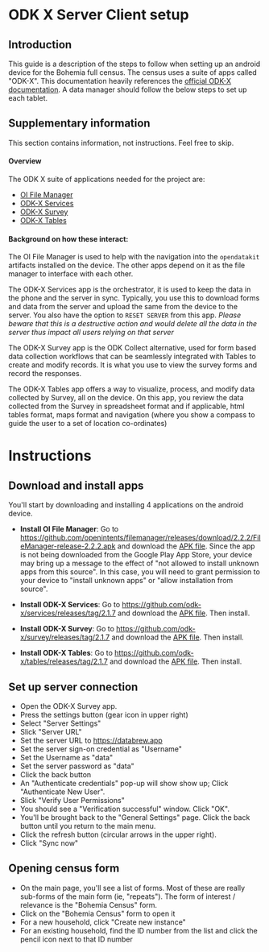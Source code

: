 # ODK X Server Client setup

## Introduction

This guide is a description of the steps to follow when setting up an android device for the Bohemia full census. The census uses a suite of apps called "ODK-X". This documentation heavily references the [official ODK-X documentation](https://docs.odk-x.org/). A data manager should follow the below steps to set up each tablet.


## Supplementary information  

This section contains information, not instructions. Feel free to skip.

#### Overview

The ODK X suite of applications needed for the project are:

- [OI File Manager](https://github.com/openintents/filemanager/releases)
- [ODK-X Services](https://github.com/odk-x/services/releases/latest)
- [ODK-X Survey](https://github.com/odk-x/survey/releases/latest)
- [ODK-X Tables](https://github.com/odk-x/tables/releases/latest)


#### Background on how these interact:

The OI File Manager is used to help with the navigation into the `opendatakit` artifacts installed on the device. The other apps depend on it as the file manager to interface with each other.

The ODK-X Services app is the orchestrator, it is used to keep the data in the phone and the server in sync. Typically, you use this to download forms and data from the server and upload the same from the device to the server. You also have the option to `RESET SERVER` from this app. _Please beware that this is a destructive action and would delete all the data in the server thus impact all users relying on that server_

The ODK-X Survey app is the ODK Collect alternative, used for form based data collection workflows that can be seamlessly integrated with Tables to create and modify records. It is what you use to view the survey forms and record the responses.

The ODK-X Tables app offers a way to visualize, process, and modify data collected by Survey, all on the device. On this app, you review the data collected from the Survey in spreadsheet format and if applicable, html tables format, maps format and navigation (where you show a compass to guide the user to a set of location co-ordinates)

# Instructions

## Download and install apps

You'll start by downloading and installing 4 applications on the android device.

- **Install OI File Manager**: Go to https://github.com/openintents/filemanager/releases/download/2.2.2/FileManager-release-2.2.2.apk and download the [APK file](https://github.com/openintents/filemanager/releases/download/2.2.2/FileManager-release-2.2.2.apk). Since the app is not being downloaded from the Google Play App Store, your device may bring up a message to the effect of "not allowed to install unknown apps from this source". In this case, you will need to grant permission to your device to "install unknown apps" or "allow installation from source".  

- **Install ODK-X Services**: Go to https://github.com/odk-x/services/releases/tag/2.1.7 and download the [APK file](https://github.com/odk-x/services/releases/download/2.1.7/ODK-X_Services_v2.1.7.apk). Then install.

- **Install ODK-X Survey**: Go to https://github.com/odk-x/survey/releases/tag/2.1.7 and download the [APK file](https://github.com/odk-x/survey/releases/download/2.1.7/ODK-X_Survey_v2.1.7.apk). Then install.

- **Install ODK-X Tables**: Go to https://github.com/odk-x/tables/releases/tag/2.1.7 and download the [APK file](https://github.com/odk-x/tables/releases/download/2.1.7/ODK-X_Tables_v2.1.7.apk). Then install.

## Set up server connection

- Open the ODK-X Survey app.  
- Press the settings button (gear icon in upper right)  
- Select "Server Settings"  
- Slick "Server URL"  
- Set the server URL to https://databrew.app  
- Set the server sign-on credential as "Username"  
- Set the Username as "data"  
- Set the server password as "data"  
- Click the back button  
- An "Authenticate credentials" pop-up will show show up; Click "Authenticate New User".  
- Slick "Verify User Permissions"  
- You should see a "Verification successful" window. Click "OK".  
- You'll be brought back to the "General Settings" page. Click the back button until you return to the main menu.
- Click the refresh button (circular arrows in the upper right).  
- Click "Sync now"  

## Opening census form

- On the main page, you'll see a list of forms. Most of these are really sub-forms of the main form (ie, "repeats"). The form of interest / relevance is the "Bohemia Census" form.
- Click on the "Bohemia Census" form to open it  
- For a new household, click "Create new instance"
- For an existing household, find the ID number from the list and click the pencil icon next to that ID number  
